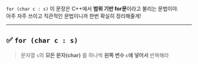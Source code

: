 `for (char c : s)` 이 문장은 C++에서 **범위 기반 for문**이라고 불리는 문법이야.  
아주 자주 쓰이고 직관적인 문법이니까 한번 확실히 정리해줄게!

---

## ✅ `for (char c : s)` 

> 문자열 `s`의 **모든 문자(char)** 를 하나씩 **왼쪽 변수 `c`에 넣어서** 반복해라